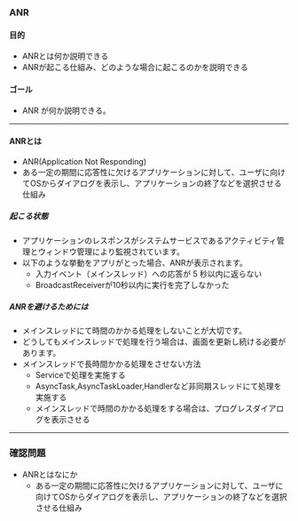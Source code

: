 ### ANR

#### 目的
* ANRとは何か説明できる
* ANRが起こる仕組み、どのような場合に起こるのかを説明できる

#### ゴール
* ANR が何か説明できる。

---
#### ANRとは
* ANR(Application Not Responding)
* ある一定の期間に応答性に欠けるアプリケーションに対して、ユーザに向けてOSからダイアログを表示し、アプリケーションの終了などを選択させる仕組み

##### 起こる状態
* アプリケーションのレスポンスがシステムサービスであるアクティビティ管理とウィンドウ管理により監視されています。
* 以下のような挙動をアプリがとった場合、ANRが表示されます。
  * 入力イベント（メインスレッド）への応答が 5 秒以内に返らない
  * BroadcastReceiverが10秒以内に実行を完了しなかった

##### ANRを避けるためには
* メインスレッドにて時間のかかる処理をしないことが大切です。
* どうしてもメインスレッドで処理を行う場合は、画面を更新し続ける必要があります。
* メインスレッドで長時間かかる処理をさせない方法
  * Serviceで処理を実施する
  * AsyncTask,AsyncTaskLoader,Handlerなど非同期スレッドにて処理を実施する
  * メインスレッドで時間のかかる処理をする場合は、プログレスダイアログを表示させる

---
### 確認問題
* ANRとはなにか
  * ある一定の期間に応答性に欠けるアプリケーションに対して、ユーザに向けてOSからダイアログを表示し、アプリケーションの終了などを選択させる仕組み

